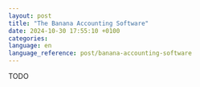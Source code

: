 ```yaml
---
layout: post
title: "The Banana Accounting Software"
date: 2024-10-30 17:55:10 +0100
categories:
language: en
language_reference: post/banana-accounting-software
---
```


TODO

